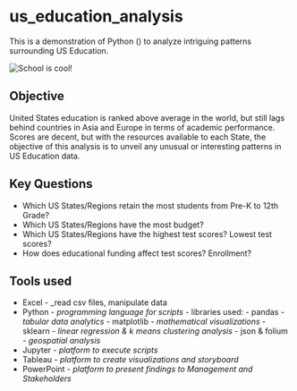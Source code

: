 # us_education_analysis
This is a demonstration of Python () to analyze intriguing patterns surrounding US Education.

![School is cool!](https://www.acs.org/content/acs/en/education/policies/middle-and-high-school-chemistry/classroom/_jcr_content/bottomContent/columnsbootstrap/column1/image.scale.medium.jpg/1574355187340.jpg)

## Objective
United States education is ranked above average in the world, but still lags behind countries in Asia and Europe in terms of academic performance.  Scores are decent, but with the resources available to each State, the objective of this analysis is to unveil any unusual or interesting patterns in US Education data.

## Key Questions
- Which US States/Regions retain the most students from Pre-K to 12th Grade?
- Which US States/Regions have the most budget? 
- Which US States/Regions have the highest test scores? Lowest test scores?
- How does educational funding affect test scores? Enrollment?

## Tools used
- Excel - _read csv files, manipulate data
- Python - _programming language for scripts_
      - libraries used:
          - pandas - _tabular data analytics_
          - matplotlib - _mathematical visualizations_
          - sklearn - _linear regression & k means clustering analysis_
          - json & folium - _geospatial analysis_
- Jupyter - _platform to execute scripts_
- Tableau - _platform to create visualizations and storyboard_
- PowerPoint - _platform to present findings to Management and Stakeholders_
